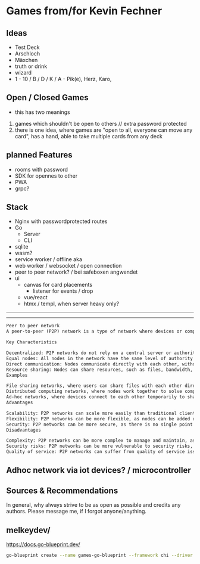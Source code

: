 # Games from/for Kevin Fechner




## Ideas
- Test Deck
- Arschloch
- Mäxchen
- truth or drink
- wizard
- 1 - 10 / B / D / K / A - Pik(e), Herz, Karo,  

## Open / Closed Games
- this has two meanings
1. games which shouldn't be open to others // extra password protected
2. there is one idea, where games are "open to all, everyone can move any card", has a hand, able to take multiple cards from any deck 

## planned Features
- rooms with password
- SDK for opennes to other 
- PWA 
- grpc?




## Stack
- Nginx with passwordprotected routes
- Go <!-- for now, elixir might be interesting? -->
    - Server
    - CLI
- sqlite
- wasm? 
- service worker / offline aka 
- web worker / websocket / open connection
- peer to peer network? / bei safeboxen angwendet
- ui
    - canvas for card placements 
        - listener for events / drop 
    - vue/react
    - htmx / templ, when server heavy only?

---
---



```txt
Peer to peer network
A peer-to-peer (P2P) network is a type of network where devices or computers are connected directly to each other, forming a network of equal nodes. In a P2P network, each node has the same level of authority and can act as both a client and a server, sharing resources and communicating directly with other nodes.

Key Characteristics

Decentralized: P2P networks do not rely on a central server or authority, instead, each node is responsible for its own data and communication.
Equal nodes: All nodes in the network have the same level of authority and can act as both clients and servers.
Direct communication: Nodes communicate directly with each other, without the need for a central server or intermediary.
Resource sharing: Nodes can share resources, such as files, bandwidth, or processing power, with other nodes in the network.
Examples

File sharing networks, where users can share files with each other directly.
Distributed computing networks, where nodes work together to solve complex problems or perform tasks.
Ad-hoc networks, where devices connect to each other temporarily to share resources or communicate.
Advantages

Scalability: P2P networks can scale more easily than traditional client-server networks, as new nodes can be added as needed.
Flexibility: P2P networks can be more flexible, as nodes can be added or removed as needed.
Security: P2P networks can be more secure, as there is no single point of failure or central authority that can be targeted.
Disadvantages

Complexity: P2P networks can be more complex to manage and maintain, as each node has its own responsibilities.
Security risks: P2P networks can be more vulnerable to security risks, as each node has access to the network and can potentially compromise the security of the network.
Quality of service: P2P networks can suffer from quality of service issues, as nodes may have varying levels of bandwidth, processing power, or other resources.
```


## Adhoc network via iot devices? / microcontroller

## Sources & Recommendations

In general, why always strive to be as open as possible and credits any authors. Please message me, if I forgot anyone/anything. 


## melkeydev/
https://docs.go-blueprint.dev/

```bash
go-blueprint create --name games-go-blueprint --framework chi --driver sqlite --advanced --feature websocket
```